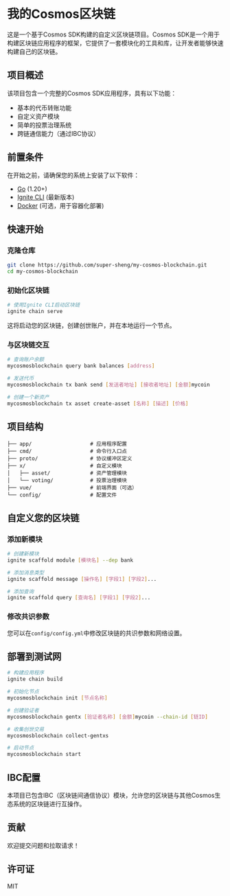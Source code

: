 # 我的Cosmos区块链

这是一个基于Cosmos SDK构建的自定义区块链项目。Cosmos SDK是一个用于构建区块链应用程序的框架，它提供了一套模块化的工具和库，让开发者能够快速构建自己的区块链。

## 项目概述

该项目包含一个完整的Cosmos SDK应用程序，具有以下功能：

- 基本的代币转账功能
- 自定义资产模块
- 简单的投票治理系统
- 跨链通信能力（通过IBC协议）

## 前置条件

在开始之前，请确保您的系统上安装了以下软件：

- [Go](https://golang.org/doc/install) (1.20+)
- [Ignite CLI](https://docs.ignite.com/guide/install) (最新版本)
- [Docker](https://docs.docker.com/get-docker/) (可选，用于容器化部署)

## 快速开始

### 克隆仓库

```bash
git clone https://github.com/super-sheng/my-cosmos-blockchain.git
cd my-cosmos-blockchain
```

### 初始化区块链

```bash
# 使用Ignite CLI启动区块链
ignite chain serve
```

这将启动您的区块链，创建创世账户，并在本地运行一个节点。

### 与区块链交互

```bash
# 查询账户余额
mycosmosblockchain query bank balances [address]

# 发送代币
mycosmosblockchain tx bank send [发送者地址] [接收者地址] [金额]mycoin

# 创建一个新资产
mycosmosblockchain tx asset create-asset [名称] [描述] [价格]
```

## 项目结构

```
├── app/                   # 应用程序配置
├── cmd/                   # 命令行入口点
├── proto/                 # 协议缓冲区定义
├── x/                     # 自定义模块
│   ├── asset/             # 资产管理模块
│   └── voting/            # 投票治理模块
├── vue/                   # 前端界面（可选）
└── config/                # 配置文件
```

## 自定义您的区块链

### 添加新模块

```bash
# 创建新模块
ignite scaffold module [模块名] --dep bank

# 添加消息类型
ignite scaffold message [操作名] [字段1] [字段2]...

# 添加查询
ignite scaffold query [查询名] [字段1] [字段2]...
```

### 修改共识参数

您可以在`config/config.yml`中修改区块链的共识参数和网络设置。

## 部署到测试网

```bash
# 构建应用程序
ignite chain build

# 初始化节点
mycosmosblockchain init [节点名称]

# 创建验证者
mycosmosblockchain gentx [验证者名称] [金额]mycoin --chain-id [链ID]

# 收集创世交易
mycosmosblockchain collect-gentxs

# 启动节点
mycosmosblockchain start
```

## IBC配置

本项目已包含IBC（区块链间通信协议）模块，允许您的区块链与其他Cosmos生态系统的区块链进行互操作。

## 贡献

欢迎提交问题和拉取请求！

## 许可证

MIT
